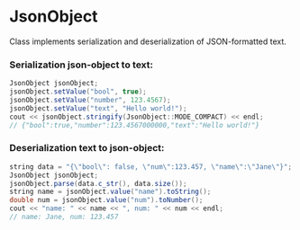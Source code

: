 # JsonObject

Class implements serialization and deserialization of JSON-formatted text.

### Serialization json-object to text:
```Java
JsonObject jsonObject;
jsonObject.setValue("bool", true);
jsonObject.setValue("number", 123.4567);
jsonObject.setValue("text", "Hello world!");
cout << jsonObject.stringify(JsonObject::MODE_COMPACT) << endl;
// {"bool":true,"number":123.4567000000,"text":"Hello world!"}
```

### Deserialization text to json-object:
```Java
string data = "{\"bool\": false, \"num\":123.457, \"name\":\"Jane\"}";
JsonObject jsonObject;
jsonObject.parse(data.c_str(), data.size());
string name = jsonObject.value("name").toString();
double num = jsonObject.value("num").toNumber();
cout << "name: " << name << ", num: " << num << endl;
// name: Jane, num: 123.457
```
